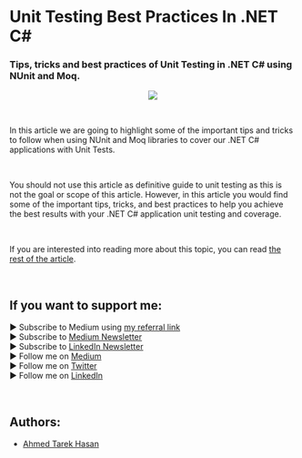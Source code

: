 <link rel="canonical" href="https://www.developmentsimplyput.com/post/unit-testing-best-practices-in-net-c" />

# Unit Testing Best Practices In .NET C#
### Tips, tricks and best practices of Unit Testing in .NET C# using NUnit and Moq.

<p align="center">
  <img src="https://static.wixstatic.com/media/488a99_ec3678fa3bca4036adbcf6aefa5fb109~mv2.png">
</p>

<br/>

<p>
In this article we are going to highlight some of the important tips and tricks to follow when using NUnit and Moq libraries to cover our .NET C# applications with Unit Tests.
</p>

<br/>

<p>
You should not use this article as definitive guide to unit testing as this is not the goal or scope of this article. However, in this article you would find some of the important tips, tricks, and best practices to help you achieve the best results with your .NET C# application unit testing and coverage.
</p>

<br/>

If you are interested into reading more about this topic, you can read [the rest of the article][Article]. 

<br/>

## If you want to support me:
▶ Subscribe to Medium using [my referral link][Membership]<br/>
▶ Subscribe to [Medium Newsletter][Subscribe]<br/>
▶ Subscribe to [LinkedIn Newsletter][Newsletter]<br/>
▶ Follow me on [Medium][Blog]<br/>
▶ Follow me on [Twitter][Twitter]<br/>
▶ Follow me on [LinkedIn][LinkedIn]

<br/>

## Authors:
* [Ahmed Tarek Hasan]


[Ahmed Tarek Hasan]: https://medium.com/@eng_ahmed.tarek
[Blog]: https://medium.com/@eng_ahmed.tarek
[Membership]: https://medium.com/@eng_ahmed.tarek/membership
[Subscribe]: https://medium.com/subscribe/@eng_ahmed.tarek
[Twitter]: https://twitter.com/AhmedTarekHasa1
[LinkedIn]: https://www.linkedin.com/in/atarekhasan/
[Friend Links]: https://www.linkedin.com/feed/update/urn:li:activity:6866082670108143616/
[Newsletter]: https://www.linkedin.com/newsletters/development-simply-put-6866647119655247872/
[Article]: https://www.developmentsimplyput.com/post/unit-testing-best-practices-in-net-c
